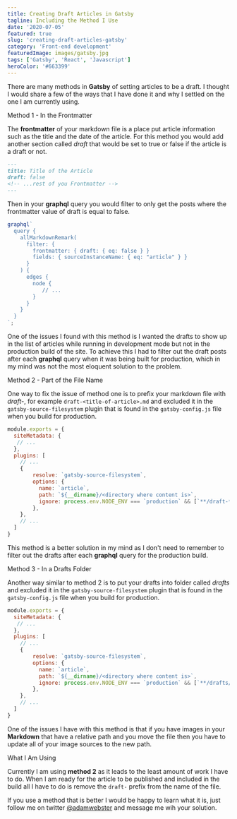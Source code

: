 ```yaml
---
title: Creating Draft Articles in Gatsby
tagline: Including the Method I Use
date: '2020-07-05'
featured: true
slug: 'creating-draft-articles-gatsby'
category: 'Front-end development'
featuredImage: images/gatsby.jpg
tags: ['Gatsby', 'React', 'Javascript']
heroColor: '#663399'
---
```


There are many methods in **Gatsby** of setting articles to be a draft. I thought I would share a few of the ways that I have done it and why I settled on the one I am currently using.

<SectionHeader>Method 1 - In the Frontmatter</SectionHeader>

The **frontmatter** of your markdown file is a place put article information such as the title and the date of the article. For this method you would add another section called *draft* that would be set to true or false if the article is a draft or not.

```md render=true
---
title: Title of the Article 
draft: false
<!-- ...rest of you Frontmatter -->
---
```

Then in your **graphql** query you would filter to only get the posts where the frontmatter value of draft is equal to false.

```jsx
graphql`
  query {
    allMarkdownRemark(
      filter: {
        frontmatter: { draft: { eq: false } }
        fields: { sourceInstanceName: { eq: "article" } }
      }
    ) {
      edges {
        node {
           // ...
        }
      }
    }
  }
`;
```

One of the issues I found with this method is I wanted the drafts to show up in the list of articles while running in development mode but not in the production build of the site. To achieve this I had to filter out the draft posts after each **graphql** query when it was being built for production, which in my mind was not the most eloquent solution to the problem. 
 
<SectionHeader>Method 2 - Part of the File Name</SectionHeader>

One way to fix the issue of method one is to prefix your markdown file with *draft-*, for example `draft-<title-of-article>.md` and excluded it in the `gatsby-source-filesystem` plugin that is found in the `gatsby-config.js` file when you build for production.


```js 
module.exports = {
  siteMetadata: {
   // ...
  },
  plugins: [
    // ...
    {
        resolve: `gatsby-source-filesystem`,
        options: {
          name: `article`,
          path: `${__dirname}/<directory where content is>`,
          ignore: process.env.NODE_ENV === `production` && [`**/draft-*`],
        },
    },
    // ...
  ]
}
```

This method is a better solution in my mind as I don't need to remember to filter out the drafts after each  **graphql** query for the production build.

<SectionHeader>Method 3 - In a Drafts Folder</SectionHeader>

Another way similar to method 2 is to put your drafts into folder called *drafts* and excluded it in the `gatsby-source-filesystem` plugin that is found in the `gatsby-config.js` file when you build for production. 

```js 
module.exports = {
  siteMetadata: {
   // ...
  },
  plugins: [
    // ...
    {
        resolve: `gatsby-source-filesystem`,
        options: {
          name: `article`,
          path: `${__dirname}/<directory where content is>`,
          ignore: process.env.NODE_ENV === `production` && [`**/drafts/*`],
        },
    },
    // ...
  ]
}
```

One of the issues I have with this method is that if you have images in your **Markdown** that have a relative path and you move the file then you have to update all of your image sources to the new path.

<SectionHeader>What I Am Using</SectionHeader>

Currently I am using **method 2** as it leads to the least amount of work I have to do. When I am ready for the article to be published and included in the build all I have to do is remove the `draft-` prefix from the name of the file.

If you use a method that is better I would be happy to learn what it is, just follow me on twitter [@adamwebster](https://twitter.com/adamwebster) and message me wih your solution.

<BuyMeACoffeeWidget />